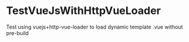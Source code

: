 # TestVueJsWithHttpVueLoader
Test using vuejs+http-vue-loader to load dynamic template .vue without pre-build
